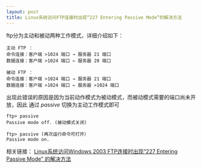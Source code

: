 ```yaml
---
layout: post
title: Linux系统访问FTP连接时出现“227 Entering Passive Mode“的解决方法
---
```


ftp分为主动和被动两种工作模式，详细介绍如下：
    
    主动 FTP ：　　　　
    命令连接：客户端 >1024 端口 → 服务器 21 端口
    数据连接：客户端 >1024 端口 ← 服务器 20 端口

    被动 FTP ：
    命令连接：客户端 >1024 端口 → 服务器 21 端口
    数据连接：客户端 >1024 端口 ← 服务器 >1024 端口

出现此错误的原因是因为当前动作模式为被动模式，而被动模式需要的端口尚未开放，因此
通过 *passive* 切换为主动工作模式即可

    ftp> passive
    Passive mode off. (被动模式关闭)

    ftp> passive (再次运行命令可打开）
    Passive mode on.

相关链接：
    <a href="https://www.linuxidc.com/Linux/2013-05/83742.htm" target="_blank">Linux系统访问Windows 2003 FTP连接时出现“227 Entering Passive Mode” 的解决方法</a>